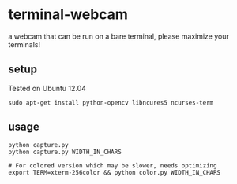 terminal-webcam
===============

a webcam that can be run on a bare terminal, please maximize your terminals!

setup
-----

Tested on Ubuntu 12.04

	sudo apt-get install python-opencv libncures5 ncurses-term

usage
-----
	
	python capture.py 
	python capture.py WIDTH_IN_CHARS

	# For colored version which may be slower, needs optimizing
	export TERM=xterm-256color && python color.py WIDTH_IN_CHARS

